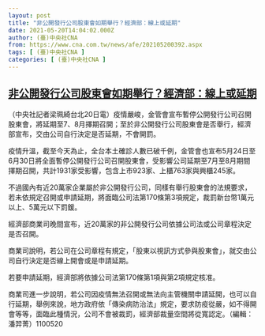 ```yaml
---
layout: post
title: "非公開發行公司股東會如期舉行？經濟部：線上或延期"
date: 2021-05-20T14:04:02.000Z
author: (臺)中央社CNA
from: https://www.cna.com.tw/news/afe/202105200392.aspx
tags: [ (臺)中央社CNA ]
categories: [ (臺)中央社CNA ]
---
```

<!--1621519442000-->
[非公開發行公司股東會如期舉行？經濟部：線上或延期](https://www.cna.com.tw/news/afe/202105200392.aspx)
------

<div>
<div></div><div class="paragraph"><p>（中央社記者梁珮綺台北20日電）疫情嚴峻，金管會宣布暫停公開發行公司召開股東會，將延期至7、8月擇期召開；至於非公開發行公司股東會是否舉行，經濟部宣布，交由公司自行決定是否延期，不會開罰。</p><p>疫情升溫，截至今天為止，全台本土確診人數已破千例，金管會也宣布5月24日至6月30日將全面暫停公開發行公司召開股東會，受影響公司延期至7月至8月期間擇期召開，共計1931家受影響，包含上市923家、上櫃763家與興櫃245家。</p><p>不過國內有近20萬家企業屬於非公開發行公司，同樣有舉行股東會的法規要求，若未依規定召開或申請延期，將面臨公司法第170條第3項規定，裁罰新台幣1萬元以上、5萬元以下罰鍰。</p><p>經濟部商業司晚間宣布，近20萬家的非公開發行公司依據公司法或公司章程決定是否召開。</p><p>商業司說明，若公司在公司章程有規定，「股東以視訊方式參與股東會」，就交由公司自行決定是否線上開會或是申請延期。</p><p>若要申請延期，經濟部將依據公司法第170條第1項與第2項規定核准。</p><p>商業司進一步說明，若公司因疫情無法召開或無法向主管機關申請延開，也可以自行延期，舉例來說，地方政府依「傳染病防治法」規定，要求防疫從嚴，如不得開會等等，面臨此種情況，公司不會被裁罰，經濟部裁量空間將從寬認定。（編輯：潘羿菁）1100520</p></div>
</div>
